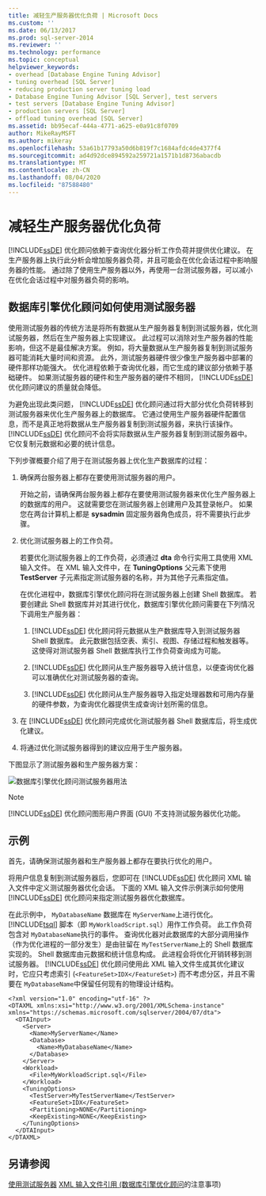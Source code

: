 ```yaml
---
title: 减轻生产服务器优化负荷 | Microsoft Docs
ms.custom: ''
ms.date: 06/13/2017
ms.prod: sql-server-2014
ms.reviewer: ''
ms.technology: performance
ms.topic: conceptual
helpviewer_keywords:
- overhead [Database Engine Tuning Advisor]
- tuning overhead [SQL Server]
- reducing production server tuning load
- Database Engine Tuning Advisor [SQL Server], test servers
- test servers [Database Engine Tuning Advisor]
- production servers [SQL Server]
- offload tuning overhead [SQL Server]
ms.assetid: bb95ecaf-444a-4771-a625-e0a91c8f0709
author: MikeRayMSFT
ms.author: mikeray
ms.openlocfilehash: 53a61b17793a50d6b819f7c1684afdc4de4377f4
ms.sourcegitcommit: ad4d92dce894592a259721a1571b1d8736abacdb
ms.translationtype: MT
ms.contentlocale: zh-CN
ms.lasthandoff: 08/04/2020
ms.locfileid: "87588480"
---
```

# <a name="reduce-the-production-server-tuning-load"></a>减轻生产服务器优化负荷
  [!INCLUDE[ssDE](../../../includes/ssde-md.md)] 优化顾问依赖于查询优化器分析工作负荷并提供优化建议。 在生产服务器上执行此分析会增加服务器负荷，并且可能会在优化会话过程中影响服务器的性能。 通过除了使用生产服务器以外，再使用一台测试服务器，可以减小在优化会话过程中对服务器负荷的影响。

## <a name="how-database-engine-tuning-advisor-uses-a-test-server"></a>数据库引擎优化顾问如何使用测试服务器
 使用测试服务器的传统方法是将所有数据从生产服务器复制到测试服务器，优化测试服务器，然后在生产服务器上实现建议。 此过程可以消除对生产服务器的性能影响，但这不是最佳解决方案。 例如，将大量数据从生产服务器复制到测试服务器可能消耗大量时间和资源。 此外，测试服务器硬件很少像生产服务器中部署的硬件那样功能强大。 优化进程依赖于查询优化器，而它生成的建议部分依赖于基础硬件。 如果测试服务器的硬件和生产服务器的硬件不相同， [!INCLUDE[ssDE](../../../includes/ssde-md.md)] 优化顾问建议的质量就会降低。

 为避免出现此类问题， [!INCLUDE[ssDE](../../../includes/ssde-md.md)] 优化顾问通过将大部分优化负荷转移到测试服务器来优化生产服务器上的数据库。 它通过使用生产服务器硬件配置信息，而不是真正地将数据从生产服务器复制到测试服务器，来执行该操作。 [!INCLUDE[ssDE](../../../includes/ssde-md.md)] 优化顾问不会将实际数据从生产服务器复制到测试服务器中。 它仅复制元数据和必要的统计信息。

 下列步骤概要介绍了用于在测试服务器上优化生产数据库的过程：

1.  确保两台服务器上都存在要使用测试服务器的用户。

     开始之前，请确保两台服务器上都存在要使用测试服务器来优化生产服务器上的数据库的用户。 这就需要您在测试服务器上创建用户及其登录帐户。 如果您在两台计算机上都是 **sysadmin** 固定服务器角色成员，将不需要执行此步骤。

2.  优化测试服务器上的工作负荷。

     若要优化测试服务器上的工作负荷，必须通过 **dta** 命令行实用工具使用 XML 输入文件。 在 XML 输入文件中，在 **TuningOptions** 父元素下使用 **TestServer** 子元素指定测试服务器的名称，并为其他子元素指定值。

     在优化进程中，数据库引擎优化顾问将在测试服务器上创建 Shell 数据库。 若要创建此 Shell 数据库并对其进行优化，数据库引擎优化顾问需要在下列情况下调用生产服务器：

    1.  [!INCLUDE[ssDE](../../../includes/ssde-md.md)] 优化顾问将元数据从生产数据库导入到测试服务器 Shell 数据库。 此元数据包括空表、索引、视图、存储过程和触发器等。 这使得对测试服务器 Shell 数据库执行工作负荷查询成为可能。

    2.  [!INCLUDE[ssDE](../../../includes/ssde-md.md)] 优化顾问从生产服务器导入统计信息，以便查询优化器可以准确优化对测试服务器的查询。

    3.  [!INCLUDE[ssDE](../../../includes/ssde-md.md)] 优化顾问从生产服务器导入指定处理器数和可用内存量的硬件参数，为查询优化器提供生成查询计划所需的信息。

3.  在 [!INCLUDE[ssDE](../../../includes/ssde-md.md)] 优化顾问完成优化测试服务器 Shell 数据库后，将生成优化建议。

4.  将通过优化测试服务器得到的建议应用于生产服务器。

 下图显示了测试服务器和生产服务器方案：

 ![数据库引擎优化顾问测试服务器用法](../../database-engine/media/testsvr.gif "数据库引擎优化顾问测试服务器用法")

> [!NOTE]
>  [!INCLUDE[ssDE](../../../includes/ssde-md.md)] 优化顾问图形用户界面 (GUI) 不支持测试服务器优化功能。

## <a name="example"></a>示例
 首先，请确保测试服务器和生产服务器上都存在要执行优化的用户。

 将用户信息复制到测试服务器后，您即可在 [!INCLUDE[ssDE](../../../includes/ssde-md.md)] 优化顾问 XML 输入文件中定义测试服务器优化会话。 下面的 XML 输入文件示例演示如何使用 [!INCLUDE[ssDE](../../../includes/ssde-md.md)] 优化顾问来指定测试服务器优化数据库。

 在此示例中， `MyDatabaseName` 数据库在 `MyServerName`上进行优化。 [!INCLUDE[tsql](../../includes/tsql-md.md)] 脚本（即 `MyWorkloadScript.sql`）用作工作负荷。 此工作负荷包含对 `MyDatabaseName`执行的事件。 查询优化器对此数据库的大部分调用操作（作为优化进程的一部分发生）是由驻留在 `MyTestServerName`上的 Shell 数据库实现的。 Shell 数据库由元数据和统计信息构成。 此进程会将优化开销转移到测试服务器。 [!INCLUDE[ssDE](../../../includes/ssde-md.md)] 优化顾问使用此 XML 输入文件生成其优化建议时，它应只考虑索引 (`<FeatureSet>IDX</FeatureSet>`) 而不考虑分区，并且不需要在 `MyDatabaseName`中保留任何现有的物理设计结构。

```
<?xml version="1.0" encoding="utf-16" ?>
<DTAXML xmlns:xsi="http://www.w3.org/2001/XMLSchema-instance" xmlns="https://schemas.microsoft.com/sqlserver/2004/07/dta">
  <DTAInput>
    <Server>
      <Name>MyServerName</Name>
      <Database>
        <Name>MyDatabaseName</Name>
      </Database>
    </Server>
    <Workload>
      <File>MyWorkloadScript.sql</File>
    </Workload>
    <TuningOptions>
      <TestServer>MyTestServerName</TestServer>
      <FeatureSet>IDX</FeatureSet>
      <Partitioning>NONE</Partitioning>
      <KeepExisting>NONE</KeepExisting>
    </TuningOptions>
  </DTAInput>
</DTAXML>
```

## <a name="see-also"></a>另请参阅
 [使用测试服务器](considerations-for-using-test-servers.md) [XML 输入文件引用 &#40;数据库引擎优化顾问](database-engine-tuning-advisor.md)的注意事项&#41;


